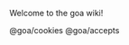 Welcome to the goa wiki!

<include-typedefs>@goa/cookies</include-typedefs>
<include-typedefs>@goa/accepts</include-typedefs>